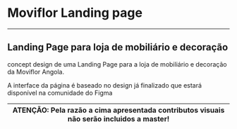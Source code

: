 # Moviflor Landing page
***
## Landing Page para loja de mobiliário e decoração


concept design de uma Landing Page para a loja de mobiliário e decoração da Moviflor Angola.

A interface da página é baseado no design já finalizado que estará disponível na comunidade do Figma

| ATENÇÃO: Pela razão a cima apresentada contributos visuais não serão incluidos a master! |
| --- |

